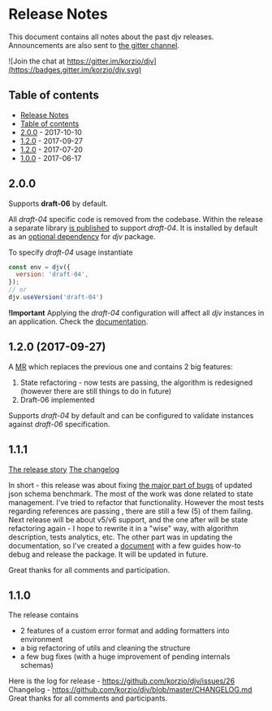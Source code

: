 # Release Notes <a name="title"></a>

This document contains all notes about the past djv releases.
Announcements are also sent to [the gitter channel](https://gitter.im/korzio/djv).

![Join the chat at https://gitter.im/korzio/djv](https://badges.gitter.im/korzio/djv.svg)

## Table of contents <a name="content"></a>

* [Release Notes](#title)
* [Table of contents](#content)
* [2.0.0](#2.0.0) - 2017-10-10
* [1.2.0](#1.2.0) - 2017-09-27
* [1.2.0](#1.1.1) - 2017-07-20
* [1.0.0](#1.0.0) - 2017-06-17

## 2.0.0 <a name="2.0.0"></a>

Supports **draft-06** by default.

All *draft-04* specific code is removed from the codebase. Within the release a separate library [is published](https://www.npmjs.com/package/@korzio/djv-draft-04) to support *draft-04*. It is installed by default as an [optional dependency](https://docs.npmjs.com/files/package.json#optionaldependencies) for *djv* package.

To specify *draft-04* usage instantiate

```javascript
const env = djv({
  version: 'draft-04',
});
// or
djv.useVersion('draft-04')
```

**!Important** Applying the *draft-04* configuration will affect all *djv* instances in an application. Check the [documentation](/README.md#useVersion).

## 1.2.0 (2017-09-27) <a name="1.2.0"></a>

A [MR](https://github.com/korzio/djv/pull/50) which replaces the previous one and contains 2 big features:
1. State refactoring - now tests are passing, the algorithm is redesigned (however there are still things to do in future)
2. Draft-06 implemented

Supports *draft-04* by default and can be configured to validate instances against *draft-06* specification.

## 1.1.1 <a name="1.1.1"></a>

[The release story](https://github.com/korzio/djv/issues/35)
[The changelog](https://github.com/korzio/djv/blob/master/CHANGELOG.md#111-2017-07-20)

In short - this release was about fixing [the major part of bugs](https://github.com/korzio/djv/issues/35#issuecomment-316698036) of updated json schema benchmark.
The most of the work was done related to state management. I've tried to refactor that functionality. However the most tests regarding references are passing , there are still a few (5) of them failing. Next release will be about v5/v6 support, and the one after will be state refactoring again - I hope to rewrite it in a "wise" way, with algorithm description, tests analytics, etc.
The other part was in updating the documentation, so I've created a [document](https://github.com/korzio/djv/blob/master/CONTRIBUTING.md) with a few guides how-to debug and release the package. It will be updated in future.

Great thanks for all comments and participation.

## 1.1.0 <a name="1.1.0"></a>

The release contains
- 2 features of a custom error format and adding formatters into environment
- a big refactoring of utils and cleaning the structure
- a few bug fixes (with a huge improvement of pending internals schemas)

Here is the log for release - https://github.com/korzio/djv/issues/26
Changelog - https://github.com/korzio/djv/blob/master/CHANGELOG.md
Great thanks for all comments and participants.